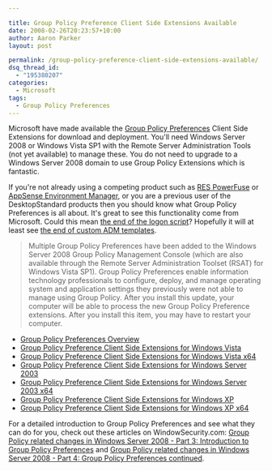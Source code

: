 ```yaml
---

title: Group Policy Preference Client Side Extensions Available
date: 2008-02-26T20:23:57+10:00
author: Aaron Parker
layout: post

permalink: /group-policy-preference-client-side-extensions-available/
dsq_thread_id:
  - "195380207"
categories:
  - Microsoft
tags:
  - Group Policy Preferences
---
```

Microsoft have made available the [Group Policy Preferences](http://technet2.microsoft.com/windowsserver/en/technologies/featured/gp/preferencesfaq.mspx) Client Side Extensions for download and deployment. You'll need Windows Server 2008 or Windows Vista SP1 with the Remote Server Administration Tools (not yet available) to manage these. You do not need to upgrade to a Windows Server 2008 domain to use Group Policy Extensions which is fantastic.

If you're not already using a competing product such as [RES PowerFuse](http://www.ressoftware.com/page.aspx?id=186&l=EN) or [AppSense Environment Manager](http://www.appsense.com/products/environmentmanager/), or you are a previous user of the DesktopStandard products then you should know what Group Policy Preferences is all about. It's great to see this functionality come from Microsoft. Could this mean [the end of the logon script](http://www.thincomputing.net/blog/windows-server-2008-group-policy-preferences-the-end-of-the-login-sc.html)? Hopefully it will at least see [the end of custom ADM templates]({{site.baseurl}}/group-policy/why-are-you-still-writing-adm-templates).

> Multiple Group Policy Preferences have been added to the Windows Server 2008 Group Policy Management Console (which are also available through the Remote Server Administration Toolset (RSAT) for Windows Vista SP1). Group Policy Preferences enable information technology professionals to configure, deploy, and manage operating system and application settings they previously were not able to manage using Group Policy. After you install this update, your computer will be able to process the new Group Policy Preference extensions. After you install this item, you may have to restart your computer.

  * [Group Policy Preferences Overview](http://www.microsoft.com/downloads/details.aspx?FamilyID=42e30e3f-6f01-4610-9d6e-f6e0fb7a0790&DisplayLang=en)
  * [Group Policy Preference Client Side Extensions for Windows Vista](http://www.microsoft.com/downloads/details.aspx?FamilyID=ab60dc87-884c-46d5-82cd-f3c299dac7cc&DisplayLang=en)
  * [Group Policy Preference Client Side Extensions for Windows Vista x64](http://www.microsoft.com/downloads/details.aspx?FamilyID=b10a7af4-8bee-4adc-8bbe-9949df77a3cf&DisplayLang=en)
  * [Group Policy Preference Client Side Extensions for Windows Server 2003](http://www.microsoft.com/downloads/details.aspx?FamilyID=bfe775f9-5c34-44d0-8a94-44e47db35add&DisplayLang=en)
  * [Group Policy Preference Client Side Extensions for Windows Server 2003 x64](http://www.microsoft.com/downloads/details.aspx?FamilyID=29e83503-7686-49f3-b42d-8e5ed23d5d79&DisplayLang=en)
  * [Group Policy Preference Client Side Extensions for Windows XP](http://www.microsoft.com/downloads/details.aspx?FamilyID=e60b5c8f-d7dc-4b27-a261-247ce3f6c4f8&DisplayLang=en)
  * [Group Policy Preference Client Side Extensions for Windows XP x64](http://www.microsoft.com/downloads/details.aspx?FamilyID=249c1aed-c1f1-4a0b-872e-ef0a32170625&DisplayLang=en)

For a detailed introduction to Group Policy Preferences and see what they can do for you, check out these articles on WindowSecurity.com: [Group Policy related changes in Windows Server 2008 - Part 3: Introduction to Group Policy Preferences](http://www.windowsecurity.com/articles/Group-Policy-related-changes-Windows-Server-2008-Part3.html) and [Group Policy related changes in Windows Server 2008 - Part 4: Group Policy Preferences continued](http://www.windowsecurity.com/articles/Group-Policy-related-changes-Windows-Server-2008-Part4.html).